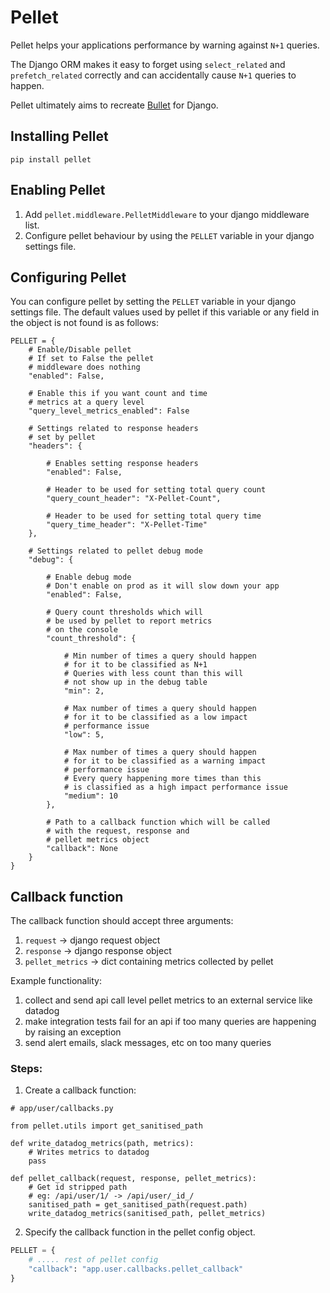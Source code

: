 # Pellet

Pellet helps your applications performance by warning against `N+1` queries.

The Django ORM makes it easy to forget using `select_related` and `prefetch_related` correctly and can accidentally cause `N+1` queries to happen.

Pellet ultimately aims to recreate [Bullet](https://github.com/flyerhzm/bullet) for Django.

## Installing Pellet

`pip install pellet`

## Enabling Pellet

1. Add `pellet.middleware.PelletMiddleware` to your django middleware list.
2. Configure pellet behaviour by using the `PELLET` variable in your django settings file.

## Configuring Pellet

You can configure pellet by setting the `PELLET` variable in your django settings file. The default values used by pellet if this variable or any field in the object is not found is as follows:

```python3
PELLET = {
    # Enable/Disable pellet
    # If set to False the pellet
    # middleware does nothing
    "enabled": False,

    # Enable this if you want count and time
    # metrics at a query level
    "query_level_metrics_enabled": False

    # Settings related to response headers
    # set by pellet
    "headers": {

        # Enables setting response headers
        "enabled": False,

        # Header to be used for setting total query count
        "query_count_header": "X-Pellet-Count",

        # Header to be used for setting total query time
        "query_time_header": "X-Pellet-Time"
    },

    # Settings related to pellet debug mode
    "debug": {

        # Enable debug mode
        # Don't enable on prod as it will slow down your app
        "enabled": False,

        # Query count thresholds which will
        # be used by pellet to report metrics
        # on the console
        "count_threshold": {

            # Min number of times a query should happen
            # for it to be classified as N+1
            # Queries with less count than this will
            # not show up in the debug table
            "min": 2,

            # Max number of times a query should happen
            # for it to be classified as a low impact
            # performance issue
            "low": 5,

            # Max number of times a query should happen
            # for it to be classified as a warning impact
            # performance issue
            # Every query happening more times than this
            # is classified as a high impact performance issue
            "medium": 10
        },

        # Path to a callback function which will be called
        # with the request, response and
        # pellet metrics object
        "callback": None
    }
}
```

## Callback function

The callback function should accept three arguments:
1. `request` -> django request object
2. `response` -> django response object
3. `pellet_metrics` -> dict containing metrics collected by pellet

Example functionality:
1. collect and send api call level pellet metrics to an external service like datadog
2. make integration tests fail for an api if too many queries are happening by raising an exception
3. send alert emails, slack messages, etc on too many queries

### Steps:

1. Create a callback function:
```python3
# app/user/callbacks.py

from pellet.utils import get_sanitised_path

def write_datadog_metrics(path, metrics):
    # Writes metrics to datadog
    pass

def pellet_callback(request, response, pellet_metrics):
    # Get id stripped path
    # eg: /api/user/1/ -> /api/user/_id_/
    sanitised_path = get_sanitised_path(request.path)
    write_datadog_metrics(sanitised_path, pellet_metrics)
```

2. Specify the callback function in the pellet config object.
```python
PELLET = {
    # ..... rest of pellet config
    "callback": "app.user.callbacks.pellet_callback"
}
```
